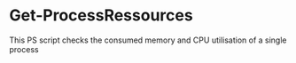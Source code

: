 # Get-ProcessRessources
This PS script checks the consumed memory and CPU utilisation of a single process

